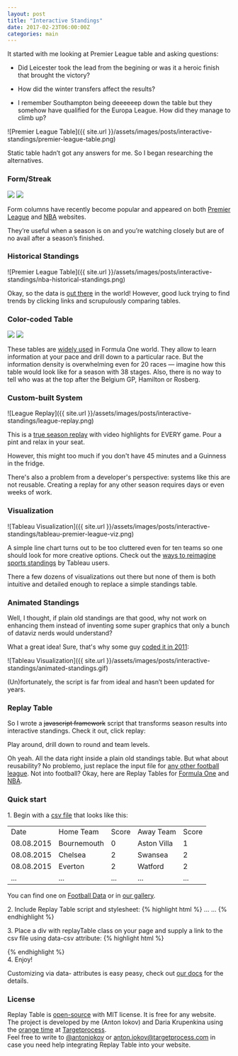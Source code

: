 ```yaml
---
layout: post
title: "Interactive Standings"
date: 2017-02-23T06:00:00Z
categories: main
---
```

It started with me looking at Premier League table and asking questions:

* Did Leicester took the lead from the begining or was it a heroic finish that brought the victory?

* How did the winter transfers affect the results?

* I remember Southampton being deeeeeep down the table but they somehow have qualified for the Europa League. 
How did they manage to climb up?

![Premier League Table]({{ site.url }}/assets/images/posts/interactive-standings/premier-league-table.png)

Static table hadn’t got any answers for me. So I began researching the alternatives.

### Form/Streak

<div class="fotorama">
    <img src="{{ site.url }}/assets/images/posts/interactive-standings/premier-league-form.png">
    <img src="{{ site.url }}/assets/images/posts/interactive-standings/nba-streak.png">
</div>

Form columns have recently become popular and appeared on both
[Premier League](https://www.premierleague.com/tables) and [NBA](http://www.nba.com/standings) websites.

They’re useful when a season is on and you’re watching closely but are of no avail after a season’s finished.


### Historical Standings

![Premier League Table]({{ site.url }}/assets/images/posts/interactive-standings/nba-historical-standings.png)

Okay, so the data is [out there](http://www.basketball-reference.com/friv/standings.cgi?month=2&day=2&year=1990&lg_id=NBA) in the world! However, good luck trying to find trends by clicking links and scrupulously comparing tables.


### Color-coded Table

<div class="fotorama">
    <img src="{{ site.url }}/assets/images/posts/interactive-standings/f1-wiki.png">
    <img src="{{ site.url }}/assets/images/posts/interactive-standings/mls.png">
</div>

These tables are [widely used](https://en.wikipedia.org/wiki/2015_Formula_One_season#Results_and_standings) in Formula One world. They allow to learn information at your pace and drill down to a particular race. But the information density is overwhelming even for 20 races — imagine how this table would look like for a season with 38 stages. Also, there is no way to tell who was at the top after the Belgium GP, Hamilton or Rosberg.


### Custom-built System

![League Replay]({{ site.url }}/assets/images/posts/interactive-standings/league-replay.png)

This is a [true season replay](http://cmoe.dk/leaguereplay/) with video highlights for EVERY game. Pour a pint and relax in your seat.

However, this might too much if you don't have 45 minutes and a Guinness in the fridge. 

There's also a problem from a developer's perspective: systems like this are not reusable. 
Creating a replay for any other season requires days or even weeks of work.


### Visualization

![Tableau Visualization]({{ site.url }}/assets/images/posts/interactive-standings/tableau-premier-league-viz.png)

A simple line chart turns out to be too cluttered even for ten teams so one should look for more creative options. 
Check out the [ways to reimagine sports standings](https://public.tableau.com/s/blog/2016/08/viz-roundup-reimagining-sports-standings) by Tableau users.

There a few dozens of visualizations out there but none of them is both intuitive and detailed enough to replace a simple standings table.


### Animated Standings

Well, I thought, if plain old standings are that good, 
why not work on enhancing them instead of inventing some super graphics that only a bunch of dataviz nerds would understand?

What a great idea! Sure, that's why some guy [coded it in 2011](http://blog.scottlogic.com/2011/01/04/animating-html-ranking-tables-with-javascript.html):

![Tableau Visualization]({{ site.url }}/assets/images/posts/interactive-standings/animated-standings.gif)

(Un)fortunately, the script is far from ideal and hasn’t been updated for years.


### Replay Table

So I wrote a ~~javascript framework~~ script that transforms season results into interactive standings. Check it out, click replay:
<div class="replayTable"
    data-csv="{{site.url}}/assets/data/football/2015-2016/english-premier-league.csv"
    data-input-type="listOfMatches"
    data-item-name="Team"
    data-use-rounds-numbers="true"
    data-table-name="english-premier-league">
</div>

Play around, drill down to round and team levels.

Oh yeah. All the data right inside a plain old standings table. But what about reusability? No problemo, just replace the input file for [any other football league](https://replaytable.com/examples/football/2015-2016/). Not into football? Okay, here are Replay Tables for [Formula One](https://replaytable.com/examples/formula-one/2016/) and [NBA](https://replaytable.com/examples/basketball/2015-2016/).

### Quick start

1.&nbsp;Begin with a [csv file]({{site.url}}/assets/data/football/2015-2016/english-premier-league.csv) that looks like this:

<table class="">
    <colgroup><col/> <col/> <col/> <col/> <col/></colgroup>
    <tbody> 
        <tr> 
            <td>Date</td>
            <td>Home Team</td>
            <td>Score</td>
            <td>Away Team</td>
            <td>Score</td>
        </tr>
        <tr> 
            <td>08.08.2015</td>
            <td>Bournemouth</td>
            <td>0</td>
            <td>Aston Villa</td>
            <td>1</td>
        </tr>
        <tr> 
            <td>08.08.2015</td>
            <td>Chelsea</td>
            <td>2</td>
            <td>Swansea</td>
            <td>2</td>
        </tr>
        <tr> 
            <td>08.08.2015</td>
            <td>Everton</td>
            <td>2</td>
            <td>Watford</td>
            <td>2</td>
        </tr>
        <tr> 
            <td>...</td>
            <td>...</td>
            <td>...</td>
            <td>...</td>
            <td>...</td>
        </tr>
    </tbody>
 </table>
 
You can find one on [Football Data](http://www.football-data.co.uk/data.php) or in [our gallery](https://replaytable.com/#examples).
     
2.&nbsp;Include Replay Table script and stylesheet:
    {% highlight html %}
    <head>
        ...
        <link rel="stylesheet" type="text/css" href="//cdn.jsdelivr.net/replay-table/latest/replay-table.css">
    </head>
    <body>
        ...
        <script type="text/javascript" src="//cdn.jsdelivr.net/replay-table/latest/replay-table.min.js"></script>
    </body>
    {% endhighlight %}

3.&nbsp;Place a <span class="code-word">div</span> with <span class="code-word">replayTable</span>  class on your page and supply a link to the csv file using data-csv attribute:
    {% highlight html %}
    <div class="replayTable"
        data-csv="/path/to/file.csv">
    </div>
    {% endhighlight %}   
4.&nbsp;Enjoy!

Customizing via <span class="code-word">data-</span> attributes is easy peasy, check out [our docs](https://github.com/TargetProcess/replayTable#customization) for the details.

### License

Replay Table is [open-source](https://github.com/TargetProcess/replayTable) with MIT license. It is free for any website.<br>
The project is developed by me (Anton Iokov) and Daria Krupenkina using the [orange time](http://www.openwork.org/targetprocess/) at [Targetprocess](https://www.targetprocess.com/).<br>
Feel free to write to [@antoniokov](https://twitter.com/antoniokov) or [anton.iokov@targetprocess.com](mailto:anton.iokov@targetprocess.com) 
in case you need help integrating Replay Table into your website.


<script type="text/javascript" src="https://cdn.jsdelivr.net/replay-table/latest/replay-table.min.js"></script>